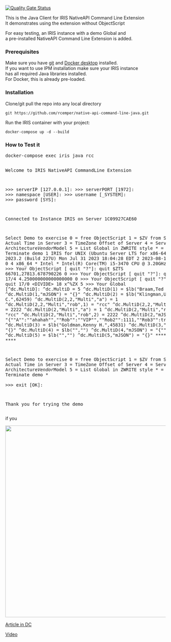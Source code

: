[![Quality Gate Status](https://community.objectscriptquality.com/api/project_badges/measure?project=intersystems_iris_community%2Fnative-api-command-line-java&metric=alert_status)](https://community.objectscriptquality.com/dashboard?id=intersystems_iris_community%2Fnative-api-command-line-java)

This is the Java Client for IRIS NativeAPI Command Line Extension   
It demonstrates using the extension without ObjectScript   

For easy testing, an IRIS instance with a demo Global and    
a pre-installed NativeAPI Command Line Extension is added. 
### Prerequisites    
Make sure you have [git](https://git-scm.com/book/en/v2/Getting-Started-Installing-Git) and [Docker desktop](https://www.docker.com/products/docker-desktop) installed.  
If you want to use IPM installation make sure your IRIS instance    
has all required Java libraries installed.   
For Docker, this is already pre-loaded.   

### Installation   
Clone/git pull the repo into any local directory  

````    
git https://github.com/rcemper/native-api-command-line-java.git
````    
   
Run the IRIS container with your project:   

````
docker-compose up -d --build    
````
### How to Test it    
<p><pre>docker-compose exec iris java rcc

   Welcome to IRIS NativeAPI CommandLine Extension

\>\>\> serverIP [127.0.0.1]:
\>\>\> serverPORT [1972]:
\>\>\> namespace [USER]:
\>\>\> username [_SYSTEM]:
\>\>\> password [SYS]:

Connected to Instance IRIS on Server 1C09927CAE60    

Select Demo to exercise
 0 = free ObjectScript
 1 = $ZV from Server
 2 = Actual Time in Server
 3 = TimeZone Offset of Server
 4 = Server Architecture*Vendor*Model
 5 = List Global in ZWRITE style
 \* = Terminate demo
1
         IRIS for UNIX (Ubuntu Server LTS for x86-64 Containers) 2023.2 (Build 227U) Mon Jul 31 2023 18:04:28 EDT
2
         2023-08-15 07:42:16
3
         0
4
         x86_64 * Intel * Intel(R) Core(TM) i5-3470 CPU @ 3.20GHz
0
\>\>\> Your ObjectScript [ quit "?"]: quit $ZTS
         66701,27813.678790226
0
\>\>\> Your ObjectScript [ quit "?"]: quit 17/4
         4.250000000000000000
0
\>\>\> Your ObjectScript [ quit "?"]: quit 17/0
         <DIVIDE\> 18 x^%ZX
5
\>\>\> Your Global [^dc.MultiD]:
         ^dc.MultiD  =  5
         ^dc.MultiD(1)  =  $lb("Braam,Ted Q.",51353)
         ^dc.MultiD(1,"mJSON")  =  "{}"
         ^dc.MultiD(2)  =  $lb("Klingman,Uma C.",62459)
         ^dc.MultiD(2,2,"Multi","a")  =  1
         ^dc.MultiD(2,2,"Multi","rob",1)  =  "rcc"
         ^dc.MultiD(2,2,"Multi","rob",2)  =  2222
         ^dc.MultiD(2,"Multi","a")  =  1
         ^dc.MultiD(2,"Multi","rob",1)  =  "rcc"
         ^dc.MultiD(2,"Multi","rob",2)  =  2222
         ^dc.MultiD(2,"mJSON")  =  "{""A"":""ahahah"",""Rob"":""VIP"",""Rob2"":1111,""Rob3"":true}"
         ^dc.MultiD(3)  =  $lb("Goldman,Kenny H.",45831)
         ^dc.MultiD(3,"mJSON")  =  "{}"
         ^dc.MultiD(4)  =  $lb("","")
         ^dc.MultiD(4,"mJSON")  =  "{""rcc"":122}"
         ^dc.MultiD(5)  =  $lb("","")
         ^dc.MultiD(5,"mJSON")  =  "{}"
         **** done ****

Select Demo to exercise
 0 = free ObjectScript
 1 = $ZV from Server
 2 = Actual Time in Server
 3 = TimeZone Offset of Server
 4 = Server Architecture*Vendor*Model
 5 = List Global in ZWRITE style
 \* = Terminate demo
\*      
\>\>\> exit [OK]:

Thank you for trying the demo
</pre></p>

if you

<img width="600px" src="https://github.com/rcemper/native-api-command-line-java/assets/146277387/eaadce52-0de8-419c-9548-c5f5126baa15">



[Article in DC](https://community.intersystems.com/post/using-nativeapi-command-line-extension-java)

[Video](https://youtu.be/9fMxDNpUag8)
